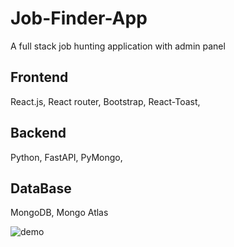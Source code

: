 # Job-Finder-App
A full stack job hunting application with admin panel

## Frontend
React.js,
React router,
Bootstrap,
React-Toast,

## Backend
Python, 
FastAPI,
PyMongo,

## DataBase
MongoDB,
Mongo Atlas

![demo](https://user-images.githubusercontent.com/55646472/211133474-1fbcb507-3ca9-4bdc-b5bb-432a3d8791a0.png)
